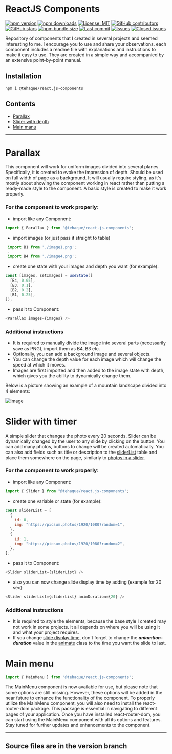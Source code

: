 
# ReactJS Components

[![npm version](https://img.shields.io/npm/v/@tehaque/react.js-components.svg)](https://www.npmjs.com/package/@tehaque/react.js-components)
[![npm downloads](https://img.shields.io/npm/dt/@tehaque/react.js-components.svg)](https://www.npmjs.com/package/@tehaque/react.js-components)
[![License: MIT](https://img.shields.io/badge/License-MIT-yellow.svg)](https://opensource.org/licenses/MIT)
[![GitHub contributors](https://img.shields.io/github/contributors/TEHAQUE/ReactJS-Components.svg)](https://github.com/TEHAQUE/ReactJS-Components/graphs/contributors)
[![GitHub stars](https://img.shields.io/github/stars/TEHAQUE/ReactJS-Components.svg?style=social&label=Star&maxAge=2592000)](https://github.com/TEHAQUE/ReactJS-Components/stargazers)
[![npm bundle size](https://img.shields.io/bundlephobia/min/@tehaque/react.js-components.svg)](https://www.npmjs.com/package/@tehaque/react.js-components)
[![Last commit](https://img.shields.io/github/last-commit/TEHAQUE/ReactJS-Components.svg)](https://github.com/TEHAQUE/ReactJS-Components/commits/master)
[![Issues](https://img.shields.io/github/issues-raw/TEHAQUE/ReactJS-Components.svg)](https://github.com/TEHAQUE/ReactJS-Components/issues)
[![Closed issues](https://img.shields.io/github/issues-closed-raw/TEHAQUE/ReactJS-Components.svg)](https://github.com/TEHAQUE/ReactJS-Components/issues?q=is%3Aissue+is%3Aclosed)

Repository of components that I created in several projects and seemed interesting to me. I encourage you to use and share your observations.
each component includes a readme file with explanations and instructions to make it easy to use. They are created in a simple way and accompanied by an extensive point-by-point manual.

## Installation

```sh
npm i @tehaque/react.js-components
```


## Contents

- [Parallax](#parallax)
- [Slider with depth](#slider-with-timer)
- [Main manu](#main-menu)

---

# Parallax

This component will work for uniform images divided into several planes. Specifically, it is created to evoke the impression of depth. Should be used on full width of page as a background. It will usually require styling, as it's mostly about showing the component working in react rather than putting a ready-made style to the component. A basic style is created to make it work properly.

### For the component to work properly:

- import like any Component:

```javascript
import { Parallax } from "@tehaque/react.js-components";
```

- import images (or just pass it straight to table)

```javascript
 import B1 from './image1.png';
 .
 import B4 from './image4.png';
```

- create one state with your images and depth you want (for example):

```javascript
const [images, setImages] = useState([
  [B4, 0.05],
  [B3, 0.1],
  [B2, 0.2],
  [B1, 0.25],
]);
```

- pass it to Component:

```javascript
<Parallax images={images} />
```

### Additional instructions

- It is required to manually divide the image into several parts (necessarily save as PNG), import them as B4, B3 etc.
- Optionally, you can add a background image and several objects.
- You can change the depth value for each image which will change the speed at which it moves.
- Images are first imported and then added to the image state with depth, which gives you the ability to dynamically change them.

Below is a picture showing an example of a mountain landscape divided into 4 elements:

![image](https://user-images.githubusercontent.com/82551359/228567429-f993ca49-9709-436e-b665-6ea5d559dd2b.png)

# Slider with timer

A simple slider that changes the photo every 20 seconds. Slider can be dynamically changed by the user to any slide by clicking on the button. You can add many photos, buttons to change will be created automatically.
You can also add fields such as title or description to the [sliderList](https://github.com/TEHAQUE/ReactJS-Components/blob/c7c571d8856b02401260069b4a693458ec47930e/slider%20with%20timer/slider.jsx#L5) table and place them somewhere on the page, similarly to [photos in a slider](https://github.com/TEHAQUE/ReactJS-Components/blob/c7c571d8856b02401260069b4a693458ec47930e/slider%20with%20timer/slider.jsx#L53).

### For the component to work properly:

- import like any Component:

```javascript
import { Slider } from "@tehaque/react.js-components";
```

- create one variable or state (for example):

```javascript
const sliderList = [
  {
    id: 0,
    img: "https://picsum.photos/1920/1080?random=1",
  },
  {
    id: 1,
    img: "https://picsum.photos/1920/1080?random=2",
  },
];
```

- pass it to Component:

```javascript
<Slider sliderList={sliderList} />
```

- also you can now change slide display time by adding (example for 20 sec):

```javascript
<Slider sliderList={sliderList} animDuration={20} />
```

### Additional instructions

- It is required to style the elements, because the base style I created may not work in some projects. it all depends on where you will be using it and what your project requires.
- If you change [slide display time](https://github.com/TEHAQUE/ReactJS-Components/blob/c7c571d8856b02401260069b4a693458ec47930e/slider%20with%20timer/slider.jsx#L37), don't forget to change the **_aniamtion-duration_** value in the [animate](https://github.com/TEHAQUE/ReactJS-Components/blob/c7c571d8856b02401260069b4a693458ec47930e/slider%20with%20timer/styl.css#L40) class to the time you want the slide to last.

# Main menu

```javascript
import { MainMenu } from "@tehaque/react.js-components";
```

The MainMenu component is now available for use, but please note that some options are still missing. However, these options will be added in the near future to enhance the functionality of the component. To properly utilize the MainMenu component, you will also need to install the react-router-dom package. This package is essential in navigating to different pages of your application. Once you have installed react-router-dom, you can start using the MainMenu component with all its options and features. Stay tuned for further updates and enhancements to the component.

---

## Source files are in the version branch
